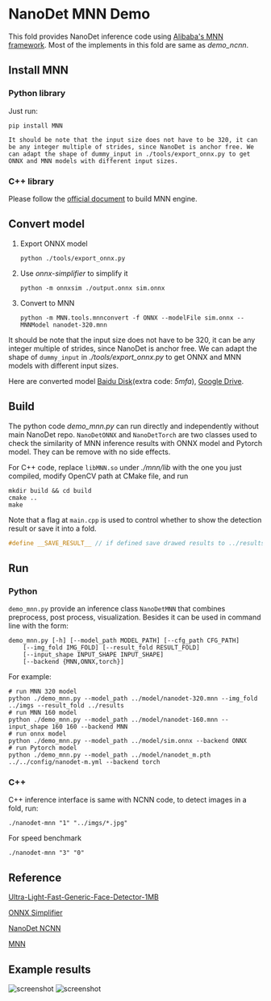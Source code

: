 # NanoDet MNN Demo

This fold provides NanoDet inference code using
[Alibaba's MNN framework](https://github.com/alibaba/MNN). Most of the implements in
this fold are same as *demo_ncnn*.

## Install MNN

### Python library

Just run:

``` shell
pip install MNN

It should be note that the input size does not have to be 320, it can be any integer multiple of strides, since NanoDet is anchor free. We can adapt the shape of dummy_input in ./tools/export_onnx.py to get ONNX and MNN models with different input sizes.
```

### C++ library

Please follow the [official document](https://www.yuque.com/mnn/en/build_linux) to build MNN engine.

## Convert model

1. Export ONNX model

   ```shell
   python ./tools/export_onnx.py
   ```

2. Use *onnx-simplifier* to simplify it

   ``` shell
   python -m onnxsim ./output.onnx sim.onnx
   ```

3. Convert to MNN

   ``` shell
   python -m MNN.tools.mnnconvert -f ONNX --modelFile sim.onnx --MNNModel nanodet-320.mnn
   ```

It should be note that the input size does not have to be 320, it can be any integer multiple of strides,
since NanoDet is anchor free. We can adapt the shape of `dummy_input` in *./tools/export_onnx.py* to get ONNX and MNN models
with different input sizes.

Here are converted model [Baidu Disk](https://pan.baidu.com/s/1DE4_yo0xez6Wd95xv7NnDQ)(extra code: *5mfa*),
[Google Drive](https://drive.google.com/drive/folders/1dEdAXkof_lCusYBNrgbGzdLFZbDPMiFn?usp=sharing).

## Build

The python code *demo_mnn.py* can run directly and independently without main NanoDet repo.
`NanoDetONNX` and `NanoDetTorch` are two classes used to check the similarity of MNN inference results
with ONNX model and Pytorch model. They can be remove with no side effects.

For C++ code, replace `libMNN.so` under *./mnn/lib* with the one you just compiled, modify OpenCV path at CMake file,
and run

``` shell
mkdir build && cd build
cmake ..
make
```

Note that a flag at `main.cpp` is used to control whether to show the detection result or save it into a fold.

``` c++
#define __SAVE_RESULT__ // if defined save drawed results to ../results, else show it in windows
```

## Run

### Python

`demo_mnn.py` provide an inference class `NanoDetMNN` that combines preprocess, post process, visualization.
Besides it can be used in command line with the form:

```shell
demo_mnn.py [-h] [--model_path MODEL_PATH] [--cfg_path CFG_PATH]
    [--img_fold IMG_FOLD] [--result_fold RESULT_FOLD]
    [--input_shape INPUT_SHAPE INPUT_SHAPE]
    [--backend {MNN,ONNX,torch}]
```

For example:

``` shell
# run MNN 320 model
python ./demo_mnn.py --model_path ../model/nanodet-320.mnn --img_fold ../imgs --result_fold ../results
# run MNN 160 model
python ./demo_mnn.py --model_path ../model/nanodet-160.mnn --input_shape 160 160 --backend MNN
# run onnx model
python ./demo_mnn.py --model_path ../model/sim.onnx --backend ONNX
# run Pytorch model
python ./demo_mnn.py --model_path ../model/nanodet_m.pth ../../config/nanodet-m.yml --backend torch
```

### C++

C++ inference interface is same with NCNN code, to detect images in a fold, run:

``` shell
./nanodet-mnn "1" "../imgs/*.jpg"
```

For speed benchmark

``` shell
./nanodet-mnn "3" "0"
```

## Reference

[Ultra-Light-Fast-Generic-Face-Detector-1MB](https://github.com/Linzaer/Ultra-Light-Fast-Generic-Face-Detector-1MB/tree/master/MNN)

[ONNX Simplifier](https://github.com/daquexian/onnx-simplifier)

[NanoDet NCNN](https://github.com/RangiLyu/nanodet/tree/main/demo_ncnn)

[MNN](https://github.com/alibaba/MNN)

## Example results

![screenshot](./results/000252.jpg?raw=true)
![screenshot](./results/000258.jpg?raw=true)

